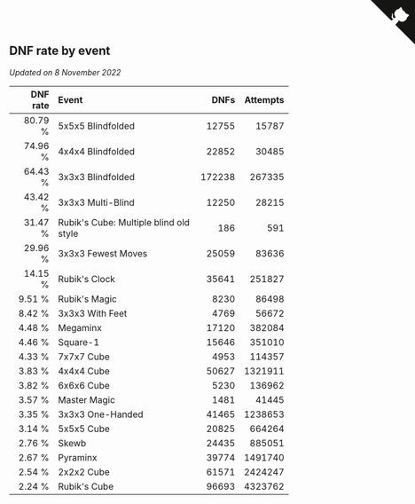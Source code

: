## DNF rate by event

*Updated on  8 November 2022*

| DNF rate | Event | DNFs | Attempts |
| ---: | :--- | ---: | ---: |
| 80.79 % | 5x5x5 Blindfolded | 12755 | 15787 |
| 74.96 % | 4x4x4 Blindfolded | 22852 | 30485 |
| 64.43 % | 3x3x3 Blindfolded | 172238 | 267335 |
| 43.42 % | 3x3x3 Multi-Blind | 12250 | 28215 |
| 31.47 % | Rubik's Cube: Multiple blind old style | 186 | 591 |
| 29.96 % | 3x3x3 Fewest Moves | 25059 | 83636 |
| 14.15 % | Rubik's Clock | 35641 | 251827 |
| 9.51 % | Rubik's Magic | 8230 | 86498 |
| 8.42 % | 3x3x3 With Feet | 4769 | 56672 |
| 4.48 % | Megaminx | 17120 | 382084 |
| 4.46 % | Square-1 | 15646 | 351010 |
| 4.33 % | 7x7x7 Cube | 4953 | 114357 |
| 3.83 % | 4x4x4 Cube | 50627 | 1321911 |
| 3.82 % | 6x6x6 Cube | 5230 | 136962 |
| 3.57 % | Master Magic | 1481 | 41445 |
| 3.35 % | 3x3x3 One-Handed | 41465 | 1238653 |
| 3.14 % | 5x5x5 Cube | 20825 | 664264 |
| 2.76 % | Skewb | 24435 | 885051 |
| 2.67 % | Pyraminx | 39774 | 1491740 |
| 2.54 % | 2x2x2 Cube | 61571 | 2424247 |
| 2.24 % | Rubik's Cube | 96693 | 4323762 |


<a href="https://github.com/jonatanklosko/wca_statistics" class="github-corner" aria-label="View source on Github"><svg width="80" height="80" viewBox="0 0 250 250" style="fill:#151513; color:#fff; position: absolute; top: 0; border: 0; right: 0;" aria-hidden="true"><path d="M0,0 L115,115 L130,115 L142,142 L250,250 L250,0 Z"></path><path d="M128.3,109.0 C113.8,99.7 119.0,89.6 119.0,89.6 C122.0,82.7 120.5,78.6 120.5,78.6 C119.2,72.0 123.4,76.3 123.4,76.3 C127.3,80.9 125.5,87.3 125.5,87.3 C122.9,97.6 130.6,101.9 134.4,103.2" fill="currentColor" style="transform-origin: 130px 106px;" class="octo-arm"></path><path d="M115.0,115.0 C114.9,115.1 118.7,116.5 119.8,115.4 L133.7,101.6 C136.9,99.2 139.9,98.4 142.2,98.6 C133.8,88.0 127.5,74.4 143.8,58.0 C148.5,53.4 154.0,51.2 159.7,51.0 C160.3,49.4 163.2,43.6 171.4,40.1 C171.4,40.1 176.1,42.5 178.8,56.2 C183.1,58.6 187.2,61.8 190.9,65.4 C194.5,69.0 197.7,73.2 200.1,77.6 C213.8,80.2 216.3,84.9 216.3,84.9 C212.7,93.1 206.9,96.0 205.4,96.6 C205.1,102.4 203.0,107.8 198.3,112.5 C181.9,128.9 168.3,122.5 157.7,114.1 C157.9,116.9 156.7,120.9 152.7,124.9 L141.0,136.5 C139.8,137.7 141.6,141.9 141.8,141.8 Z" fill="currentColor" class="octo-body"></path></svg></a><style>.github-corner:hover .octo-arm{animation:octocat-wave 560ms ease-in-out}@keyframes octocat-wave{0%,100%{transform:rotate(0)}20%,60%{transform:rotate(-25deg)}40%,80%{transform:rotate(10deg)}}@media (max-width:500px){.github-corner:hover .octo-arm{animation:none}.github-corner .octo-arm{animation:octocat-wave 560ms ease-in-out}}</style>

